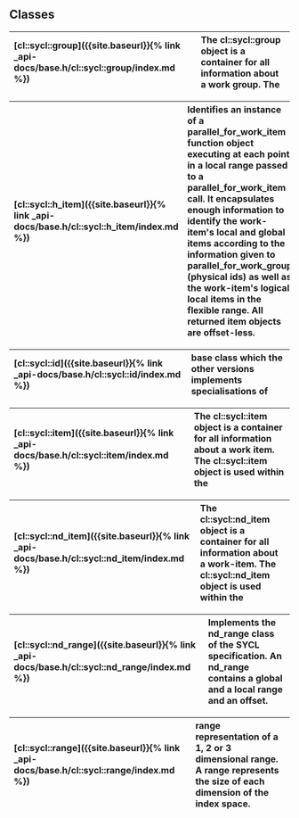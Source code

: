 ---
---
## Classes

| [cl::sycl::group]({{site.baseurl}}{% link _api-docs/base.h/cl::sycl::group/index.md %}) | The cl::sycl::group object is a container for all information about a work group. The  |
| :--- | :--- |


| [cl::sycl::h_item]({{site.baseurl}}{% link _api-docs/base.h/cl::sycl::h_item/index.md %}) | Identifies an instance of a parallel_for_work_item function object executing at each point in a local range passed to a parallel_for_work_item call. It encapsulates enough information to identify the work-item's local and global items according to the information given to parallel_for_work_group (physical ids) as well as the work-item's logical local items in the flexible range. All returned item objects are offset-less.  |
| :--- | :--- |


| [cl::sycl::id]({{site.baseurl}}{% link _api-docs/base.h/cl::sycl::id/index.md %}) | base class which the other versions implements specialisations of  |
| :--- | :--- |


| [cl::sycl::item]({{site.baseurl}}{% link _api-docs/base.h/cl::sycl::item/index.md %}) | The cl::sycl::item object is a container for all information about a work item. The cl::sycl::item object is used within the  |
| :--- | :--- |


| [cl::sycl::nd_item]({{site.baseurl}}{% link _api-docs/base.h/cl::sycl::nd_item/index.md %}) | The cl::sycl::nd_item object is a container for all information about a work-item. The cl::sycl::nd_item object is used within the  |
| :--- | :--- |


| [cl::sycl::nd_range]({{site.baseurl}}{% link _api-docs/base.h/cl::sycl::nd_range/index.md %}) | Implements the nd_range class of the SYCL specification. An nd_range contains a global and a local range and an offset.  |
| :--- | :--- |


| [cl::sycl::range]({{site.baseurl}}{% link _api-docs/base.h/cl::sycl::range/index.md %}) | range representation of a 1, 2 or 3 dimensional range. A range represents the size of each dimension of the index space.  |
| :--- | :--- |

